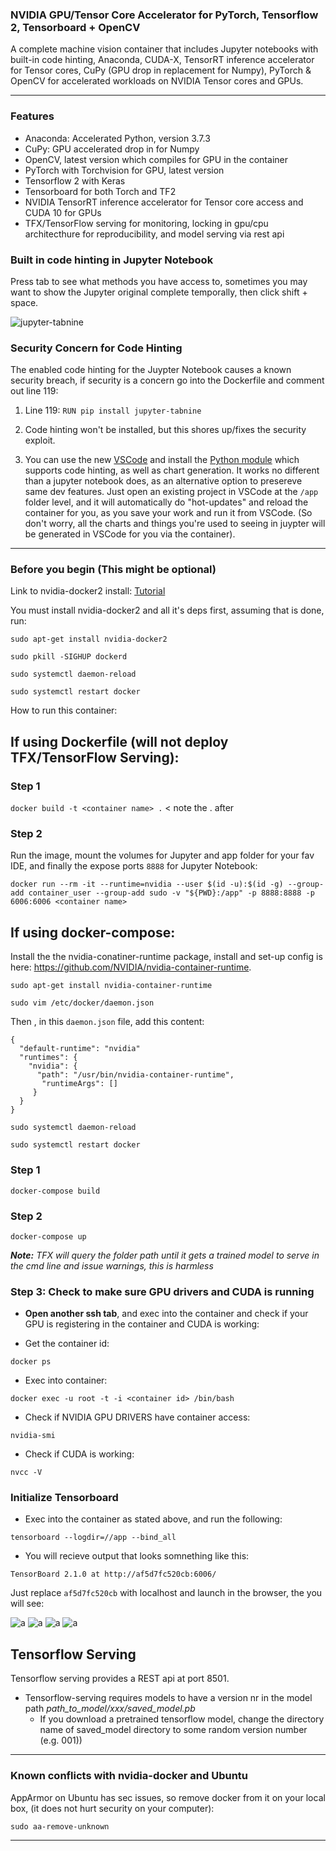 ### NVIDIA GPU/Tensor Core Accelerator for PyTorch, Tensorflow 2, Tensorboard + OpenCV
A complete machine vision container that includes Jupyter notebooks with built-in code hinting, Anaconda, CUDA-X, TensorRT inference accelerator for Tensor cores, CuPy (GPU drop in replacement for Numpy), PyTorch &amp; OpenCV for accelerated workloads on NVIDIA Tensor cores and GPUs.

-----------------------------------------------------------

### Features ###
- Anaconda: Accelerated Python, version 3.7.3
- CuPy: GPU accelerated drop in for Numpy
- OpenCV, latest version which compiles for GPU in the container
- PyTorch with Torchvision for GPU, latest version
- Tensorflow 2 with Keras
- Tensorboard for both Torch and TF2
- NVIDIA TensorRT inference accelerator for Tensor core access and CUDA 10 for GPUs
- TFX/TensorFlow serving for monitoring, locking in gpu/cpu architecthure for reproducibility, and model serving via rest api

### Built in code hinting in Jupyter Notebook ###

Press tab to see what methods you have access to, sometimes you may want to show the Jupyter original complete temporally, then click shift + space.

![jupyter-tabnine](https://raw.githubusercontent.com/wenmin-wu/jupyter-tabnine/master/images/demo.gif)


### Security Concern for Code Hinting ###

The enabled code hinting for the Juypter Notebook causes a known security breach, if security is a concern go into the Dockerfile and comment out line 119:


1. Line 119: ` RUN pip install jupyter-tabnine `

2. Code hinting won't be installed, but this shores up/fixes the security exploit.

3. You can use the new [VSCode](https://code.visualstudio.com/download) and install the [Python module](https://marketplace.visualstudio.com/items?itemName=ms-python.python) which supports code hinting, as well as chart generation. It works no different than a jupyter notebook does, as an alternative option to presereve same dev features. Just open an existing project in VSCode at the ``` /app ``` folder level, and it will automatically do "hot-updates" and reload the container for you, as you save your work and run it from VSCode. (So don't worry, all the charts and things you're used to seeing in juypter will be generated in VSCode for you via the container).

--------------------------------------------------------------------------------
### Before you begin (This might be optional) ###

Link to nvidia-docker2 install: [Tutorial](https://medium.com/@sh.tsang/docker-tutorial-5-nvidia-docker-2-0-installation-in-ubuntu-18-04-cb80f17cac65)

You must install nvidia-docker2 and all it's deps first, assuming that is done, run:


 ` sudo apt-get install nvidia-docker2 `
 
 ` sudo pkill -SIGHUP dockerd `
 
 ` sudo systemctl daemon-reload `
 
 ` sudo systemctl restart docker `
 

How to run this container:


## If using Dockerfile (will not deploy TFX/TensorFlow Serving):

### Step 1 ###

` docker build -t <container name> . `  < note the . after <container name>


### Step 2 ###

Run the image, mount the volumes for Jupyter and app folder for your fav IDE, and finally the expose ports `8888` for Jupyter Notebook:


` docker run --rm -it --runtime=nvidia --user $(id -u):$(id -g) --group-add container_user --group-add sudo -v "${PWD}:/app" -p 8888:8888 -p 6006:6006 <container name> `


## If using docker-compose:

Install the the nvidia-conatiner-runtime package, install and set-up config is here: https://github.com/NVIDIA/nvidia-container-runtime.

` sudo apt-get install nvidia-container-runtime `

` sudo vim /etc/docker/daemon.json `

Then , in this `daemon.json` file, add this content:

```
{
  "default-runtime": "nvidia"
  "runtimes": {
    "nvidia": {
      "path": "/usr/bin/nvidia-container-runtime",
       "runtimeArgs": []
     }
  }
}
```

` sudo systemctl daemon-reload `

` sudo systemctl restart docker `


### Step 1

` docker-compose build `

### Step 2

` docker-compose up `

<em><strong>Note:</strong> TFX will query the folder path until it gets a trained model to serve in the cmd line and issue warnings, this is harmless</em>


### Step 3: Check to make sure GPU drivers and CUDA is running ###

- <strong>Open another ssh tab</strong>, and exec into the container and check if your GPU is registering in the container and CUDA is working:

- Get the container id:

` docker ps `

- Exec into container:

` docker exec -u root -t -i <container id> /bin/bash `

- Check if NVIDIA GPU DRIVERS have container access:

` nvidia-smi `

- Check if CUDA is working:

` nvcc -V `


### Initialize Tensorboard

- Exec into the container as stated above, and run the following:

`tensorboard --logdir=//app --bind_all `

- You will recieve output that looks somnething like this:

`TensorBoard 2.1.0 at http://af5d7fc520cb:6006/`

Just replace `af5d7fc520cb` with localhost and launch in the browser, the you will see:

![a](./misc/a.png)
![a](./misc/b.png)
![a](./misc/c.png)
![a](./misc/d.png)


## Tensorflow Serving

Tensorflow serving provides a REST api at port 8501. 
* Tensorflow-serving requires models to have a version nr in the model path *path_to_model/xxx/saved_model.pb*
     * If you download a pretrained tensorflow model, change the directory name of saved_model directory to some random version number (e.g. 001))

--------------------------------------------------


### Known conflicts with nvidia-docker and Ubuntu ###

AppArmor on Ubuntu has sec issues, so remove docker from it on your local box, (it does not hurt security on your computer):

` sudo aa-remove-unknown `

--------------------------------------------------

